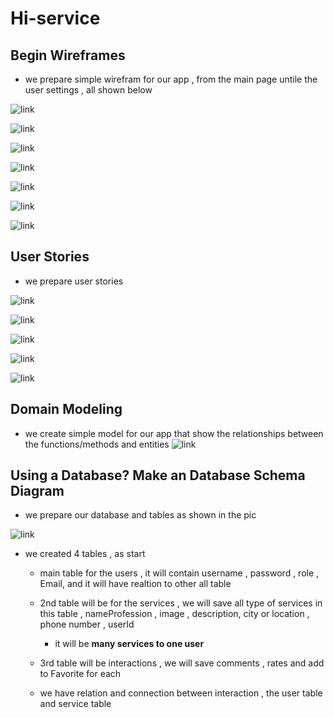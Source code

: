 # Hi-service

## Begin Wireframes

* we prepare simple wirefram for our app , from the main page untile the user settings , all shown below

![link](./image/1.jpeg)

![link](./image/Screenshot%20(439).png)

![link](./image/wire2.jpeg)

![link](./image/Screenshot%20(440).png)

![link](./image/Screenshot%20(441).png)

![link](./image/3.jpeg)

![link](./image/4.jpeg)

## User Stories

* we prepare user stories

![link](./image/userstory.png)

![link](./image/userstory2.png)

![link](./image/userstory3.png)

![link](./image/userstory4.png)

![link](./image/userstory5.png)

## Domain Modeling

* we create simple model for our app that show the relationships between the functions/methods and entities
 ![link](./image/WhatsApp%20Image%202022-07-20%20at%206.24.54%20PM.jpeg)

## Using a Database? Make an Database Schema Diagram

* we prepare our database and tables as shown in the pic

![link](./image/WhatsApp%20Image%202022-07-21%20at%2012.11.38%20PM.jpeg)

* we created 4 tables , as start
  * main table for the users , it will contain username , password , role , Email, and  it will have realtion to other all table

  * 2nd table will be for the services , we will save all type of services in this table , nameProfession , image , description, city or location , phone number , userId
    * it will be **many services to one user**

  * 3rd table will be interactions , we will save comments , rates and add to Favorite for each

  * we have relation and connection between interaction , the user table and service table
